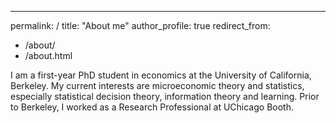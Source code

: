 ---
permalink: /
title: "About me"
author_profile: true
redirect_from: 
  - /about/
  - /about.html

    
I am a first-year PhD student in economics at the University of California, Berkeley. My current interests are microeconomic theory and statistics, especially statistical decision theory, information theory and learning. Prior to Berkeley, I worked as a Research Professional at UChicago Booth.
